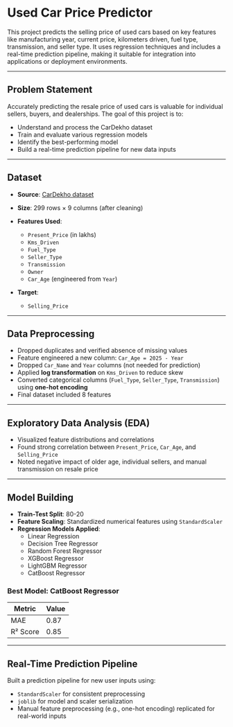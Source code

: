 # Used Car Price Predictor

This project predicts the selling price of used cars based on key features like manufacturing year, current price, kilometers driven, fuel type, transmission, and seller type. It uses regression techniques and includes a real-time prediction pipeline, making it suitable for integration into applications or deployment environments.

---

## Problem Statement

Accurately predicting the resale price of used cars is valuable for individual sellers, buyers, and dealerships. The goal of this project is to:

- Understand and process the CarDekho dataset
- Train and evaluate various regression models
- Identify the best-performing model
- Build a real-time prediction pipeline for new data inputs

---

## Dataset

- **Source**: [CarDekho dataset]([https://www.kaggle.com/datasets/nehalbirla/vehicle-dataset-from-cardekho?select=car+data.csv])
- **Size**: 299 rows × 9 columns (after cleaning)
- **Features Used**:
  - `Present_Price` (in lakhs)
  - `Kms_Driven`
  - `Fuel_Type`
  - `Seller_Type`
  - `Transmission`
  - `Owner`
  - `Car_Age` (engineered from `Year`)

- **Target**:
  - `Selling_Price`

---

## Data Preprocessing

- Dropped duplicates and verified absence of missing values
- Feature engineered a new column: `Car_Age = 2025 - Year`
- Dropped `Car_Name` and `Year` columns (not needed for prediction)
- Applied **log transformation** on `Kms_Driven` to reduce skew
- Converted categorical columns (`Fuel_Type`, `Seller_Type`, `Transmission`) using **one-hot encoding**
- Final dataset included 8 features

---

## Exploratory Data Analysis (EDA)

- Visualized feature distributions and correlations
- Found strong correlation between `Present_Price`, `Car_Age`, and `Selling_Price`
- Noted negative impact of older age, individual sellers, and manual transmission on resale price

---

## Model Building

- **Train-Test Split**: 80-20
- **Feature Scaling**: Standardized numerical features using `StandardScaler`
- **Regression Models Applied**:
  - Linear Regression
  - Decision Tree Regressor
  - Random Forest Regressor
  - XGBoost Regressor
  - LightGBM Regressor
  - CatBoost Regressor

### Best Model: **CatBoost Regressor**

| Metric      | Value  |
|-------------|--------|
| MAE         | 0.87   |
| R² Score    | 0.85   |

---

## Real-Time Prediction Pipeline

Built a prediction pipeline for new user inputs using:

- `StandardScaler` for consistent preprocessing
- `joblib` for model and scaler serialization
- Manual feature preprocessing (e.g., one-hot encoding) replicated for real-world inputs
